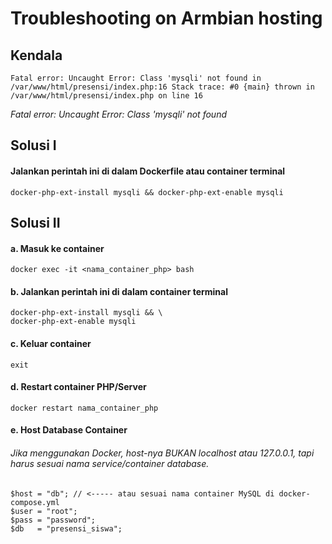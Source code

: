 # Troubleshooting on Armbian hosting
## Kendala
```
Fatal error: Uncaught Error: Class 'mysqli' not found in /var/www/html/presensi/index.php:16 Stack trace: #0 {main} thrown in /var/www/html/presensi/index.php on line 16
```
*Fatal error: Uncaught Error: Class 'mysqli' not found*

## Solusi I
#### Jalankan perintah ini di dalam Dockerfile atau container terminal
```
docker-php-ext-install mysqli && docker-php-ext-enable mysqli
```
## Solusi II
#### a. Masuk ke container
```
docker exec -it <nama_container_php> bash
```
#### b. Jalankan perintah ini di dalam container terminal
```
docker-php-ext-install mysqli && \
docker-php-ext-enable mysqli
```
#### c. Keluar container
```
exit 
```
#### d. Restart container PHP/Server
```
docker restart nama_container_php
```
#### e. Host Database Container
###### Jika menggunakan Docker, host-nya BUKAN localhost atau 127.0.0.1, tapi harus sesuai nama service/container database.
```
$host = "db"; // <----- atau sesuai nama container MySQL di docker-compose.yml
$user = "root";
$pass = "password";
$db   = "presensi_siswa";
```
